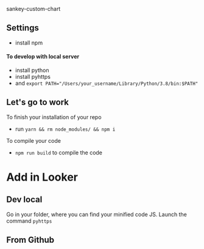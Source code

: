 sankey-custom-chart

## Settings
- install npm

#### To develop with local server
- install python
- install pyhttps 
- and `export PATH="/Users/your_username/Library/Python/3.8/bin:$PATH"`

## Let's go to work
To finish your installation of your repo
- run `yarn && rm node_modules/ && npm i`

To compile your code
- `npm run build` to compile the code


# Add in Looker

## Dev local

Go in your folder, where you can find your minified code JS.
Launch the command `pyhttps`

## From Github

